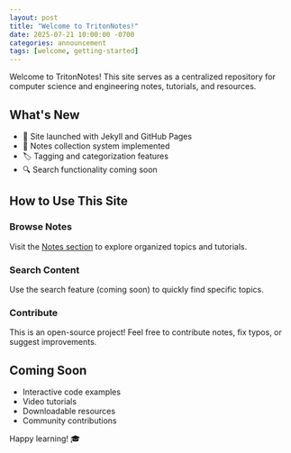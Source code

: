 ```yaml
---
layout: post
title: "Welcome to TritonNotes!"
date: 2025-07-21 10:00:00 -0700
categories: announcement
tags: [welcome, getting-started]
---
```


Welcome to TritonNotes! This site serves as a centralized repository for computer science and engineering notes, tutorials, and resources.

## What's New

- 🎉 Site launched with Jekyll and GitHub Pages
- 📝 Notes collection system implemented
- 🏷️ Tagging and categorization features
- 🔍 Search functionality coming soon

## How to Use This Site

### Browse Notes
Visit the [Notes section](/notes) to explore organized topics and tutorials.

### Search Content
Use the search feature (coming soon) to quickly find specific topics.

### Contribute
This is an open-source project! Feel free to contribute notes, fix typos, or suggest improvements.

## Coming Soon

- Interactive code examples
- Video tutorials
- Downloadable resources
- Community contributions

Happy learning! 🎓